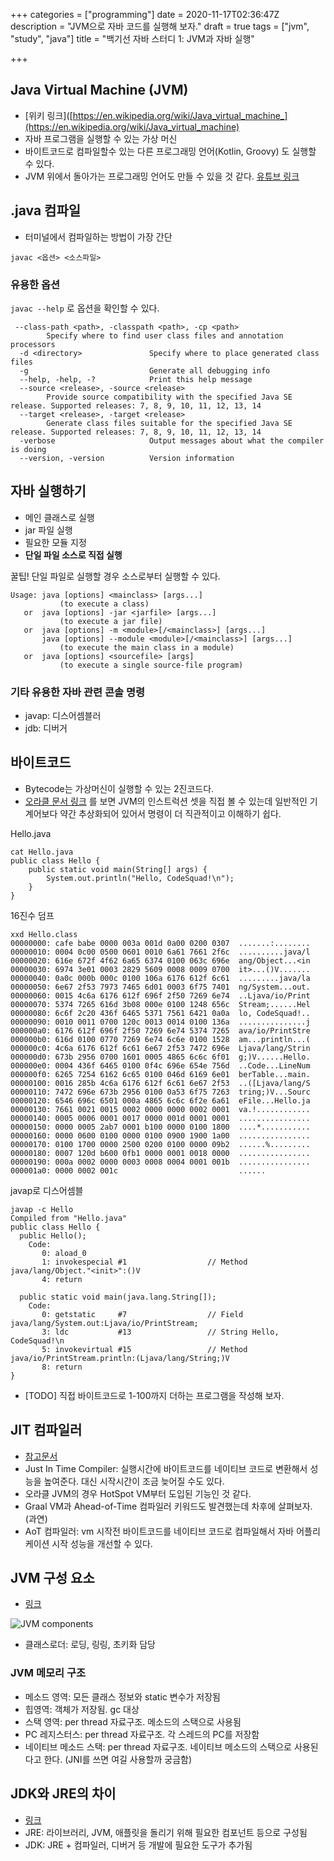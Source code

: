 +++
categories = ["programming"]
date = 2020-11-17T02:36:47Z
description = "JVM으로 자바 코드를 실행해 보자."
draft = true
tags = ["jvm", "study", "java"]
title = "백기선 자바 스터디 1: JVM과 자바 실행"

+++
## Java Virtual Machine (JVM)

* [위키 링크]([https://en.wikipedia.org/wiki/Java_virtual_machine_](https://en.wikipedia.org/wiki/Java_virtual_machine)
* 자바 프로그램을 실행할 수 있는 가상 머신
* 바이트코드로 컴파일할수 있는 다른 프로그래밍 언어(Kotlin, Groovy) 도 실행할 수 있다.
* JVM 위에서 돌아가는 프로그래밍 언어도 만들 수 있을 것 같다. [유튜브 링크](https://www.youtube.com/watch?v=14hqB7Q0I58)

## .java 컴파일

* 터미널에서 컴파일하는 방법이 가장 간단

```
javac <옵션> <소스파일>
```

### 유용한 옵션

`javac --help` 로 옵션을 확인할 수 있다.

```
 --class-path <path>, -classpath <path>, -cp <path>
        Specify where to find user class files and annotation processors
  -d <directory>               Specify where to place generated class files
  -g                           Generate all debugging info
  --help, -help, -?            Print this help message
  --source <release>, -source <release>
        Provide source compatibility with the specified Java SE release. Supported releases: 7, 8, 9, 10, 11, 12, 13, 14
  --target <release>, -target <release>
        Generate class files suitable for the specified Java SE release. Supported releases: 7, 8, 9, 10, 11, 12, 13, 14
  -verbose                     Output messages about what the compiler is doing
  --version, -version          Version information
  ```

## 자바 실행하기

- 메인 클래스로 실행
- jar 파일 실행
- 필요한 모듈 지정
- **단일 파일 소스로 직접 실행** 

꿀팁! 단일 파일로 실행할 경우 소스로부터 실행할 수 있다.

```
Usage: java [options] <mainclass> [args...]
           (to execute a class)
   or  java [options] -jar <jarfile> [args...]
           (to execute a jar file)
   or  java [options] -m <module>[/<mainclass>] [args...]
       java [options] --module <module>[/<mainclass>] [args...]
           (to execute the main class in a module)
   or  java [options] <sourcefile> [args]
           (to execute a single source-file program)
```

### 기타 유용한 자바 관련 콘솔 명령

- javap: 디스어셈블러
- jdb: 디버거

## 바이트코드

- Bytecode는 가상머신이 실행할 수 있는 2진코드다. 
- [오라클 문서 링크](https://docs.oracle.com/javase/specs/jvms/se7/html/jvms-6.html) 를 보면 JVM의 인스트럭션 셋을 직접 볼 수 있는데 일반적인 기계어보다 약간 추상화되어 있어서 명령이 더 직관적이고 이해하기 쉽다.

Hello.java

```
cat Hello.java
public class Hello {
	public static void main(String[] args) {
		System.out.println("Hello, CodeSquad!\n");
	}
}
```

16진수 덤프

```
xxd Hello.class
00000000: cafe babe 0000 003a 001d 0a00 0200 0307  .......:........
00000010: 0004 0c00 0500 0601 0010 6a61 7661 2f6c  ..........java/l
00000020: 616e 672f 4f62 6a65 6374 0100 063c 696e  ang/Object...<in
00000030: 6974 3e01 0003 2829 5609 0008 0009 0700  it>...()V.......
00000040: 0a0c 000b 000c 0100 106a 6176 612f 6c61  .........java/la
00000050: 6e67 2f53 7973 7465 6d01 0003 6f75 7401  ng/System...out.
00000060: 0015 4c6a 6176 612f 696f 2f50 7269 6e74  ..Ljava/io/Print
00000070: 5374 7265 616d 3b08 000e 0100 1248 656c  Stream;......Hel
00000080: 6c6f 2c20 436f 6465 5371 7561 6421 0a0a  lo, CodeSquad!..
00000090: 0010 0011 0700 120c 0013 0014 0100 136a  ...............j
000000a0: 6176 612f 696f 2f50 7269 6e74 5374 7265  ava/io/PrintStre
000000b0: 616d 0100 0770 7269 6e74 6c6e 0100 1528  am...println...(
000000c0: 4c6a 6176 612f 6c61 6e67 2f53 7472 696e  Ljava/lang/Strin
000000d0: 673b 2956 0700 1601 0005 4865 6c6c 6f01  g;)V......Hello.
000000e0: 0004 436f 6465 0100 0f4c 696e 654e 756d  ..Code...LineNum
000000f0: 6265 7254 6162 6c65 0100 046d 6169 6e01  berTable...main.
00000100: 0016 285b 4c6a 6176 612f 6c61 6e67 2f53  ..([Ljava/lang/S
00000110: 7472 696e 673b 2956 0100 0a53 6f75 7263  tring;)V...Sourc
00000120: 6546 696c 6501 000a 4865 6c6c 6f2e 6a61  eFile...Hello.ja
00000130: 7661 0021 0015 0002 0000 0000 0002 0001  va.!............
00000140: 0005 0006 0001 0017 0000 001d 0001 0001  ................
00000150: 0000 0005 2ab7 0001 b100 0000 0100 1800  ....*...........
00000160: 0000 0600 0100 0000 0100 0900 1900 1a00  ................
00000170: 0100 1700 0000 2500 0200 0100 0000 09b2  ......%.........
00000180: 0007 120d b600 0fb1 0000 0001 0018 0000  ................
00000190: 000a 0002 0000 0003 0008 0004 0001 001b  ................
000001a0: 0000 0002 001c                           ......
```

javap로 디스어셈블

```
javap -c Hello
Compiled from "Hello.java"
public class Hello {
  public Hello();
    Code:
       0: aload_0
       1: invokespecial #1                  // Method java/lang/Object."<init>":()V
       4: return

  public static void main(java.lang.String[]);
    Code:
       0: getstatic     #7                  // Field java/lang/System.out:Ljava/io/PrintStream;
       3: ldc           #13                 // String Hello, CodeSquad!\n
       5: invokevirtual #15                 // Method java/io/PrintStream.println:(Ljava/lang/String;)V
       8: return
}
```

- [TODO] 직접 바이트코드로 1-100까지 더하는 프로그램을 작성해 보자.


## JIT 컴파일러

- [참고문서](https://docs.oracle.com/en/java/javase/14/vm/java-hotspot-virtual-machine-performance-enhancements.html#GUID-1D9B26AD-8E0A-4771-90DA-A81A2C1F5B55)
- Just In Time Compiler: 실행시간에 바이트코드를 네이티브 코드로 변환해서 성능을 높여준다. 대신 시작시간이 조금 늦어질 수도 있다.
- 오라클 JVM의 경우 HotSpot VM부터 도입된 기능인 것 같다.
- Graal VM과 Ahead-of-Time 컴파일러 키워드도 발견했는데 차후에 살펴보자. (과연)
- AoT 컴파일러: vm 시작전 바이트코드를 네이티브 코드로 컴파일해서 자바 어플리케이션 시작 성능을 개선할 수 있다.

## JVM 구성 요소

- [링크](https://www.geeksforgeeks.org/jvm-works-jvm-architecture/)

![JVM components](https://media.geeksforgeeks.org/wp-content/uploads/jvm-3.jpg)

- 클래스로더: 로딩, 링링, 초키화 담당

### JVM 메모리 구조

- 메소드 영역: 모든 클래스 정보와 static 변수가 저장됨
- 힙영역: 객체가 저장됨. gc 대상
- 스택 영역: per thread 자료구조. 메소드의 스택으로 사용됨
- PC 레지스터스: per thread 자료구조. 각 스레드의 PC를 저장함
- 네이티브 메소드 스택: per thread 자료구조. 네이티브 메소드의 스택으로 사용된다고 한다. (JNI를 쓰면 여길 사용할까 궁금함)

## JDK와 JRE의 차이

- [링크](https://stackoverflow.com/questions/1906445/what-is-the-difference-between-jdk-and-jre)
- JRE: 라이브러리, JVM, 애플릿을 돌리기 위해 필요한 컴포넌트 등으로 구성됨
- JDK: JRE + 컴파일러, 디버거 등 개발에 필요한 도구가 추가됨
